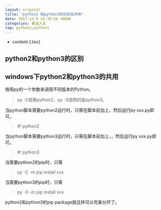 ```yaml
---
layout: original
title: "python2 和python3的区别及共用"
date: 2017-12-9 16:30:26 +0800 
categories: 酱油人生
tag: python2,python3
---
```

* content
{:toc}


<!-- more -->
## python2和python3的区别

## windows下python2和python3的共用

借用py的一个参数来调用不同版本的Python。

> py -2调用python2，py -3调用的是python3。

当python脚本需要python2运行时，只需在脚本前加上，然后运行py xxx.py即可。

> #! python2

当python脚本需要python3运行时，只需在脚本前加上，，然后运行py xxx.py即可。

> #! python3

当需要python2的pip时，只需

> py -2 -m pip install xxx

当需要python3的pip时，只需

> py -3 -m pip install xxx

python2和python3的pip package就这样可以完美分开了。
